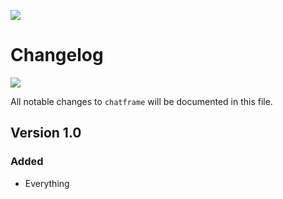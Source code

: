 ![](https://sundayit.hu/img/logo.png) 
# Changelog

![](https://img.icons8.com/cotton/64/000000/document.png)

All notable changes to `chatframe` will be documented in this file.

## Version 1.0

### Added
- Everything
